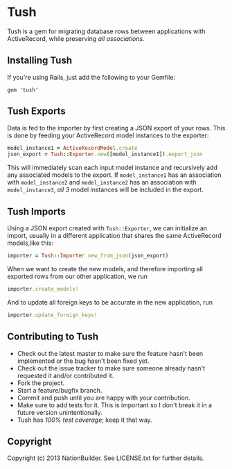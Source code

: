 # Tush

Tush is a gem for migrating database rows between applications with ActiveRecord,
while preserving *all associations.*

## Installing Tush

If you're using Rails, just add the following to your Gemfile:
```
gem 'tush'
```

## Tush Exports

Data is fed to the importer by first creating a JSON export of your
rows. This is done by feeding your ActiveRecord model instances to the
exporter:
```ruby
model_instance1 = ActiveRecordModel.create
json_export = Tush::Exporter.new([model_instance1]).export_json
```
This will immediately scan each input model instance and recursively
add any associated models to the export. If `model_instance1` has an
association with `model_instance2` and `model_instance2` has an
association with `model_instance3`, *all 3* model instances will be
included in the export.

## Tush Imports

Using a JSON export created with `Tush::Exporter`, we can initialize
an import, usually in a different application that shares the same
ActiveRecord models,like this:
```ruby
importer = Tush::Importer.new_from_json(json_export)
```
When we want to create the new models, and therefore importing all
exported rows from our other application, we run
```ruby
importer.create_models!
```
And to update all foreign keys to be accurate in the new application,
run
```ruby
importer.update_foreign_keys!
```

## Contributing to Tush

* Check out the latest master to make sure the feature hasn't been implemented or the bug hasn't been fixed yet.
* Check out the issue tracker to make sure someone already hasn't requested it and/or contributed it.
* Fork the project.
* Start a feature/bugfix branch.
* Commit and push until you are happy with your contribution.
* Make sure to add tests for it. This is important so I don't break it in a future version unintentionally.
* Tush has *100% test coverage*; keep it that way.

## Copyright

Copyright (c) 2013 NationBuilder. See LICENSE.txt for
further details.
